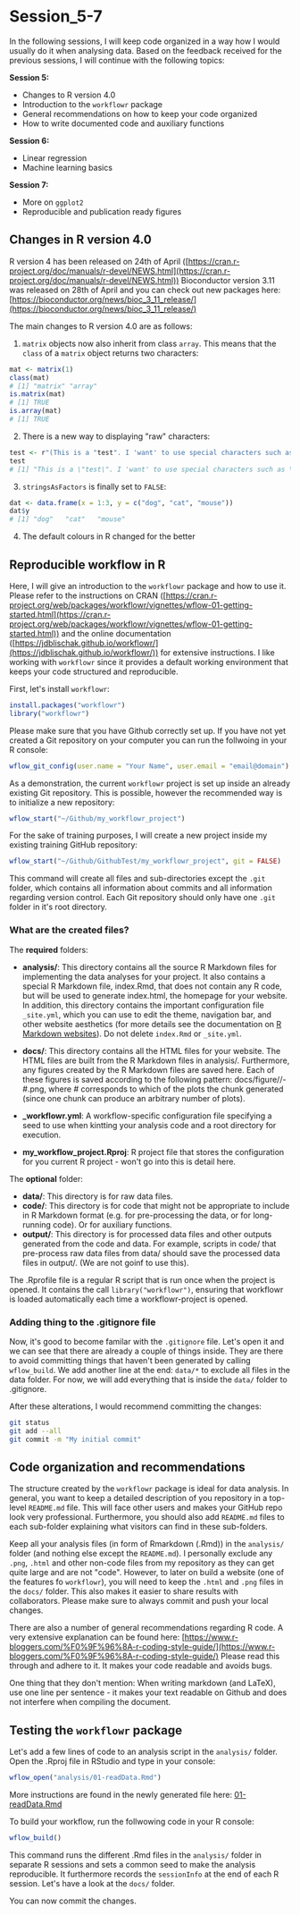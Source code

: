 # Session_5-7

In the following sessions, I will keep code organized in a way how I would usually do it when analysing data.
Based on the feedback received for the previous sessions, I will continue with the following topics:

**Session 5:** 
* Changes to R version 4.0
* Introduction to the `workflowr` package
* General recommendations on how to keep your code organized
* How to write documented code and auxiliary functions

**Session 6:**
* Linear regression
* Machine learning basics

**Session 7:**
* More on `ggplot2` 
* Reproducible and publication ready figures 

## Changes in R version 4.0

R version 4 has been released on 24th of April ([https://cran.r-project.org/doc/manuals/r-devel/NEWS.html](https://cran.r-project.org/doc/manuals/r-devel/NEWS.html))
Bioconductor version 3.11 was released on 28th of April and you can check out new packages here: [https://bioconductor.org/news/bioc_3_11_release/](https://bioconductor.org/news/bioc_3_11_release/)

The main changes to R version 4.0 are as follows:

1.  `matrix` objects now also inherit from class `array`.
This means that the `class` of a `matrix` object returns two characters:

```r
mat <- matrix(1)
class(mat)
# [1] "matrix" "array" 
is.matrix(mat)
# [1] TRUE
is.array(mat)
# [1] TRUE
```

2. There is a new way to displaying "raw" characters:

```r
test <- r"(This is a "test". I 'want' to use special characters such as \)"
test
# [1] "This is a \"test\". I 'want' to use special characters such as \\"
```

3. `stringsAsFactors` is finally set to `FALSE`:

```r
dat <- data.frame(x = 1:3, y = c("dog", "cat", "mouse"))
dat$y
# [1] "dog"   "cat"   "mouse"
```

4. The default colours in R changed for the better

## Reproducible workflow in R

Here, I will give an introduction to the `workflowr` package and how to use it.
Please refer to the instructions on CRAN ([https://cran.r-project.org/web/packages/workflowr/vignettes/wflow-01-getting-started.html](https://cran.r-project.org/web/packages/workflowr/vignettes/wflow-01-getting-started.html)) and the online documentation ([https://jdblischak.github.io/workflowr/](https://jdblischak.github.io/workflowr/)) for extensive instructions.
I like working with `workflowr` since it provides a default working environment that keeps your code structured and reproducible.

First, let's install `workflowr`:

```r
install.packages("workflowr")
library("workflowr")
```

Please make sure that you have Github correctly set up.
If you have not yet created a Git repository on your computer you can run the follwoing in your R console:

```r
wflow_git_config(user.name = "Your Name", user.email = "email@domain")
```
As a demonstration, the current `workflowr` project is set up inside an already existing Git repository. 
This is possible, however the recommended way is to initialize a new repository:

```r
wflow_start("~/Github/my_workflowr_project")
```
For the sake of training purposes, I will create a new project inside my existing training GitHub repository:

```r
wflow_start("~/Github/GithubTest/my_workflowr_project", git = FALSE)
```
This command will create all files and sub-directories except the `.git` folder, which contains all information about commits and all information regarding version control.
Each Git repository should only have one `.git` folder in it's root directory.

### What are the created files?

The **required** folders:

* **analysis/**: This directory contains all the source R Markdown files for implementing the data analyses for your project. It also contains a special R Markdown file, index.Rmd, that does not contain any R code, but will be used to generate index.html, the homepage for your website. In addition, this directory contains the important configuration file `_site.yml`, which you can use to edit the theme, navigation bar, and other website aesthetics (for more details see the documentation on [R Markdown websites](https://bookdown.org/yihui/rmarkdown/rmarkdown-site.html)). Do not delete `index.Rmd` or `_site.yml`.
* **docs/**: This directory contains all the HTML files for your website. The HTML files are built from the R Markdown files in analysis/. Furthermore, any figures created by the R Markdown files are saved here. Each of these figures is saved according to the following pattern: docs/figure/<insert Rmd filename>/<insert chunk name>-#.png, where # corresponds to which of the plots the chunk generated (since one chunk can produce an arbitrary number of plots).

* **_workflowr.yml**: A workflow-specific configuration file specifying a seed to use when kintting your analysis code and a root directory for execution.

* **my_workflow_project.Rproj**: R project file that stores the configuration for you current R project - won't go into this is detail here.

The **optional** folder:

* **data/**: This directory is for raw data files.
* **code/**: This directory is for code that might not be appropriate to include in R Markdown format (e.g. for pre-processing the data, or for long-running code). Or for auxiliary functions.
* **output/**: This directory is for processed data files and other outputs generated from the code and data. For example, scripts in code/ that pre-process raw data files from data/ should save the processed data files in output/. (We are not goinf to use this).

The .Rprofile file is a regular R script that is run once when the project is opened. 
It contains the call `library("workflowr")`, ensuring that workflowr is loaded automatically each time a workflowr-project is opened.

### Adding thing to the .gitignore file

Now, it's good to become familar with the `.gitignore` file. 
Let's open it and we can see that there are already a couple of things inside.
They are there to avoid committing things that haven't been generated by calling `wflow_build`.
We add another line at the end: `data/*` to exclude all files in the data folder.
For now, we will add everything that is inside the `data/` folder to .gitignore.

After these alterations, I would recommend committing the changes:

```bash
git status
git add --all
git commit -m "My initial commit"
```

## Code organization and recommendations

The structure created by the `workflowr` package is ideal for data analysis.
In general, you want to keep a detailed description of you repository in a top-level `README.md` file.
This will face other users and makes your GitHub repo look very professional.
Furthermore, you should also add `README.md` files to each sub-folder explaining what visitors can find in these sub-folders.

Keep all your analysis files (in form of Rmarkdown (.Rmd)) in the `analysis/` folder (and nothing else except the `README.md`).
I personally exclude any `.png`, `.html` and other non-code files from my repository as they can get quite large and are not "code".
However, to later on build a website (one of the features fo `workflowr`), you will need to keep the `.html` and `.png` files in the `docs/` folder.
This also makes it easier to share results with collaborators.
Please make sure to always commit and push your local changes.

There are also a number of general recommendations regarding R code.
A very extensive explanation can be found here: [https://www.r-bloggers.com/%F0%9F%96%8A-r-coding-style-guide/](https://www.r-bloggers.com/%F0%9F%96%8A-r-coding-style-guide/)
Please read this through and adhere to it. 
It makes your code readable and avoids bugs.

One thing that they don't mention:
When writing markdown (and LaTeX), use one line per sentence - it makes your text readable on Github and does not interfere when compiling the document.

## Testing the `workflowr` package

Let's add a few lines of code to an analysis script in the `analysis/` folder.
Open the .Rproj file in RStudio and type in your console:

```r
wflow_open("analysis/01-readData.Rmd")
```

More instructions are found in the newly generated file here: [01-readData.Rmd](./analysis/01-readData.Rmd)

To build your workflow, run the follwowing code in your R console:

```r
wflow_build()
```

This command runs the different .Rmd files in the `analysis/` folder in separate R sessions and sets a common seed to make the analysis reproducible.
It furthermore records the `sessionInfo` at the end of each R session.
Let's have a look at the `docs/` folder.

You can now commit the changes.
